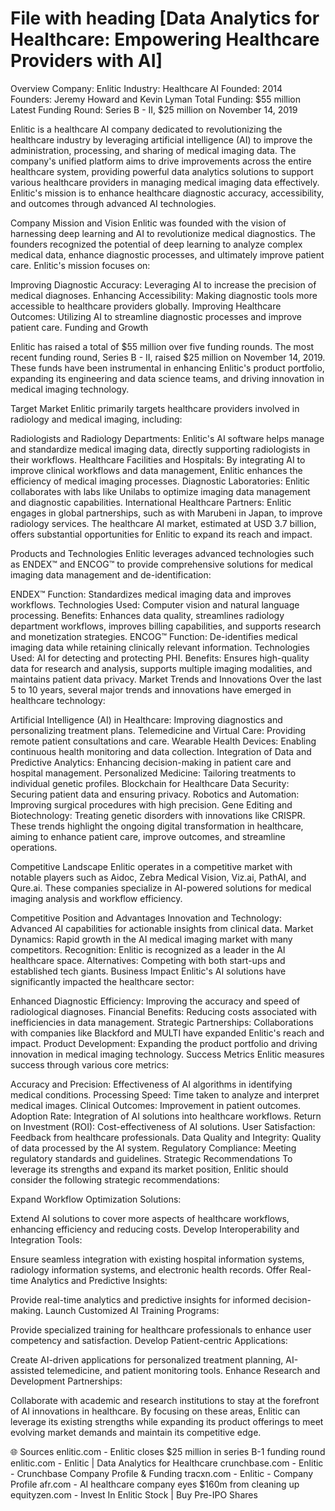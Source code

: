 # File with heading [Data Analytics for Healthcare: Empowering Healthcare Providers with AI]

Overview
Company: Enlitic
Industry: Healthcare AI
Founded: 2014
Founders: Jeremy Howard and Kevin Lyman
Total Funding: $55 million
Latest Funding Round: Series B - II, $25 million on November 14, 2019

Enlitic is a healthcare AI company dedicated to revolutionizing the healthcare industry by leveraging artificial intelligence (AI) to improve the administration, processing, and sharing of medical imaging data. The company's unified platform aims to drive improvements across the entire healthcare system, providing powerful data analytics solutions to support various healthcare providers in managing medical imaging data effectively. Enlitic's mission is to enhance healthcare diagnostic accuracy, accessibility, and outcomes through advanced AI technologies.

Company Mission and Vision
Enlitic was founded with the vision of harnessing deep learning and AI to revolutionize medical diagnostics. The founders recognized the potential of deep learning to analyze complex medical data, enhance diagnostic processes, and ultimately improve patient care. Enlitic's mission focuses on:

Improving Diagnostic Accuracy: Leveraging AI to increase the precision of medical diagnoses.
Enhancing Accessibility: Making diagnostic tools more accessible to healthcare providers globally.
Improving Healthcare Outcomes: Utilizing AI to streamline diagnostic processes and improve patient care.
Funding and Growth

Enlitic has raised a total of $55 million over five funding rounds. The most recent funding round, Series B - II, raised $25 million on November 14, 2019. These funds have been instrumental in enhancing Enlitic's product portfolio, expanding its engineering and data science teams, and driving innovation in medical imaging technology.

Target Market
Enlitic primarily targets healthcare providers involved in radiology and medical imaging, including:

Radiologists and Radiology Departments: Enlitic's AI software helps manage and standardize medical imaging data, directly supporting radiologists in their workflows.
Healthcare Facilities and Hospitals: By integrating AI to improve clinical workflows and data management, Enlitic enhances the efficiency of medical imaging processes.
Diagnostic Laboratories: Enlitic collaborates with labs like Unilabs to optimize imaging data management and diagnostic capabilities.
International Healthcare Partners: Enlitic engages in global partnerships, such as with Marubeni in Japan, to improve radiology services.
The healthcare AI market, estimated at USD 3.7 billion, offers substantial opportunities for Enlitic to expand its reach and impact.

Products and Technologies
Enlitic leverages advanced technologies such as ENDEX™ and ENCOG™ to provide comprehensive solutions for medical imaging data management and de-identification:

ENDEX™
Function: Standardizes medical imaging data and improves workflows.
Technologies Used: Computer vision and natural language processing.
Benefits: Enhances data quality, streamlines radiology department workflows, improves billing capabilities, and supports research and monetization strategies.
ENCOG™
Function: De-identifies medical imaging data while retaining clinically relevant information.
Technologies Used: AI for detecting and protecting PHI.
Benefits: Ensures high-quality data for research and analysis, supports multiple imaging modalities, and maintains patient data privacy.
Market Trends and Innovations
Over the last 5 to 10 years, several major trends and innovations have emerged in healthcare technology:

Artificial Intelligence (AI) in Healthcare: Improving diagnostics and personalizing treatment plans.
Telemedicine and Virtual Care: Providing remote patient consultations and care.
Wearable Health Devices: Enabling continuous health monitoring and data collection.
Integration of Data and Predictive Analytics: Enhancing decision-making in patient care and hospital management.
Personalized Medicine: Tailoring treatments to individual genetic profiles.
Blockchain for Healthcare Data Security: Securing patient data and ensuring privacy.
Robotics and Automation: Improving surgical procedures with high precision.
Gene Editing and Biotechnology: Treating genetic disorders with innovations like CRISPR.
These trends highlight the ongoing digital transformation in healthcare, aiming to enhance patient care, improve outcomes, and streamline operations.

Competitive Landscape
Enlitic operates in a competitive market with notable players such as Aidoc, Zebra Medical Vision, Viz.ai, PathAI, and Qure.ai. These companies specialize in AI-powered solutions for medical imaging analysis and workflow efficiency.

Competitive Position and Advantages
Innovation and Technology: Advanced AI capabilities for actionable insights from clinical data.
Market Dynamics: Rapid growth in the AI medical imaging market with many competitors.
Recognition: Enlitic is recognized as a leader in the AI healthcare space.
Alternatives: Competing with both start-ups and established tech giants.
Business Impact
Enlitic's AI solutions have significantly impacted the healthcare sector:

Enhanced Diagnostic Efficiency: Improving the accuracy and speed of radiological diagnoses.
Financial Benefits: Reducing costs associated with inefficiencies in data management.
Strategic Partnerships: Collaborations with companies like Blackford and MULTI have expanded Enlitic's reach and impact.
Product Development: Expanding the product portfolio and driving innovation in medical imaging technology.
Success Metrics
Enlitic measures success through various core metrics:

Accuracy and Precision: Effectiveness of AI algorithms in identifying medical conditions.
Processing Speed: Time taken to analyze and interpret medical images.
Clinical Outcomes: Improvement in patient outcomes.
Adoption Rate: Integration of AI solutions into healthcare workflows.
Return on Investment (ROI): Cost-effectiveness of AI solutions.
User Satisfaction: Feedback from healthcare professionals.
Data Quality and Integrity: Quality of data processed by the AI system.
Regulatory Compliance: Meeting regulatory standards and guidelines.
Strategic Recommendations
To leverage its strengths and expand its market position, Enlitic should consider the following strategic recommendations:

Expand Workflow Optimization Solutions:

Extend AI solutions to cover more aspects of healthcare workflows, enhancing efficiency and reducing costs.
Develop Interoperability and Integration Tools:

Ensure seamless integration with existing hospital information systems, radiology information systems, and electronic health records.
Offer Real-time Analytics and Predictive Insights:

Provide real-time analytics and predictive insights for informed decision-making.
Launch Customized AI Training Programs:

Provide specialized training for healthcare professionals to enhance user competency and satisfaction.
Develop Patient-centric Applications:

Create AI-driven applications for personalized treatment planning, AI-assisted telemedicine, and patient monitoring tools.
Enhance Research and Development Partnerships:

Collaborate with academic and research institutions to stay at the forefront of AI innovations in healthcare.
By focusing on these areas, Enlitic can leverage its existing strengths while expanding its product offerings to meet evolving market demands and maintain its competitive edge.


🌐 Sources
enlitic.com - Enlitic closes $25 million in series B-1 funding round
enlitic.com - Enlitic | Data Analytics for Healthcare
crunchbase.com - Enlitic - Crunchbase Company Profile & Funding
tracxn.com - Enlitic - Company Profile
afr.com - AI healthcare company eyes $160m from cleaning up
equityzen.com - Invest In Enlitic Stock | Buy Pre-IPO Shares


